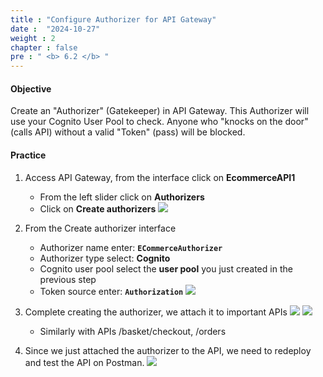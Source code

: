 ```yaml
---
title : "Configure Authorizer for API Gateway"
date :  "2024-10-27" 
weight : 2
chapter : false
pre : " <b> 6.2 </b> "
---
```


#### Objective
Create an "Authorizer" (Gatekeeper) in API Gateway. This Authorizer will use your Cognito User Pool to check. Anyone who "knocks on the door" (calls API) without a valid "Token" (pass) will be blocked.

#### Practice
1. Access API Gateway, from the interface click on **EcommerceAPI1**
    - From the left slider click on **Authorizers**
    - Click on **Create authorizers**
![](/images/6-2/01.png?width=50pc)

2. From the Create authorizer interface 
    - Authorizer name enter: **`ECommerceAuthorizer`**
    - Authorizer type select: **Cognito**
    - Cognito user pool select the **user pool** you just created in the previous step
    - Token source enter: **`Authorization`**
![](/images/6-2/02.png?width=50pc)

3. Complete creating the authorizer, we attach it to important APIs
![](/images/6-2/03.png?width=50pc)
![](/images/6-2/04.png?width=50pc)
    - Similarly with APIs /basket/checkout, /orders

4. Since we just attached the authorizer to the API, we need to redeploy and test the API on Postman.
![](/images/6-2/06.png?width=50pc)